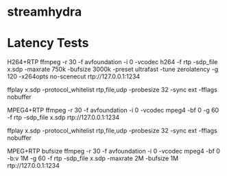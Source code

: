 # streamhydra


# Latency Tests

H264+RTP
ffmpeg -r 30 -f avfoundation -i 0 -vcodec h264 -f rtp -sdp_file x.sdp -maxrate 750k -bufsize 3000k -preset ultrafast -tune zerolatency -g 120 -x264opts no-scenecut  rtp://127.0.0.1:1234

ffplay x.sdp -protocol_whitelist rtp,file,udp -probesize 32 -sync ext  -fflags nobuffer

MPEG4+RTP
ffmpeg -r 30 -f avfoundation -i 0 -vcodec mpeg4 -bf 0 -g 60 -f rtp -sdp_file x.sdp rtp://127.0.0.1:1234

ffplay x.sdp -protocol_whitelist rtp,file,udp -probesize 32 -sync ext  -fflags nobuffer

MPEG+RTP bufsize
ffmpeg -r 30 -f avfoundation -i 0 -vcodec mpeg4 -bf 0 -b:v 1M -g 60 -f rtp -sdp_file x.sdp -maxrate 2M -bufsize 1M rtp://127.0.0.1:1234

